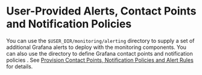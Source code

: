 # User-Provided Alerts, Contact Points and Notification Policies

You can use the `$USER_DIR/monitoring/alerting` directory to supply
a set of additional Grafana alerts to deploy with the monitoring
components.  You can also use the directory to define Grafana contact
points and notification policies . See 
[Provision Contact Points, Notification Policies and Alert Rules](https://documentation.sas.com/doc/en/obsrvcdc/v_003/obsrvdply/n0auhd4hutsf7xn169hfvriysz4e.htm#p1cb39v8tr2379n1c4posre4v8wx) for details.
